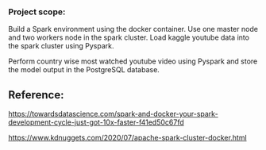 ### Project scope:

Build a Spark environment using the docker container.  Use one master node and two workers node in the spark cluster. Load kaggle youtube data into the spark cluster using Pyspark. 

Perform country wise most watched youtube  video using Pyspark and store the model output in the PostgreSQL database. 

## Reference:

https://towardsdatascience.com/spark-and-docker-your-spark-development-cycle-just-got-10x-faster-f41ed50c67fd

https://www.kdnuggets.com/2020/07/apache-spark-cluster-docker.html
